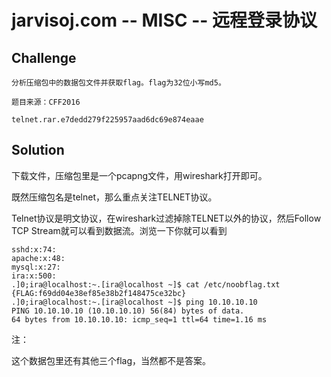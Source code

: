 # jarvisoj.com -- MISC -- 远程登录协议

## Challenge

```
分析压缩包中的数据包文件并获取flag。flag为32位小写md5。

题目来源：CFF2016

telnet.rar.e7dedd279f225957aad6dc69e874eaae
```

## Solution

下载文件，压缩包里是一个pcapng文件，用wireshark打开即可。

既然压缩包名是telnet，那么重点关注TELNET协议。

Telnet协议是明文协议，在wireshark过滤掉除TELNET以外的协议，然后Follow TCP Stream就可以看到数据流。浏览一下你就可以看到

```
sshd:x:74:
apache:x:48:
mysql:x:27:
ira:x:500:
.]0;ira@localhost:~.[ira@localhost ~]$ cat /etc/noobflag.txt 
{FLAG:f69dd04e38ef85e38b2f148475ce32bc}
.]0;ira@localhost:~.[ira@localhost ~]$ ping 10.10.10.10
PING 10.10.10.10 (10.10.10.10) 56(84) bytes of data.
64 bytes from 10.10.10.10: icmp_seq=1 ttl=64 time=1.16 ms
```

注：

这个数据包里还有其他三个flag，当然都不是答案。
